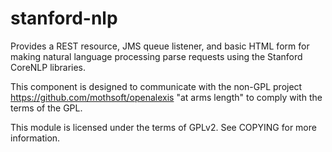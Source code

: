 stanford-nlp
============

Provides a REST resource, JMS queue listener,         and basic HTML form for making natural language processing         parse requests using the Stanford CoreNLP libraries.

This component is designed to communicate with the non-GPL project https://github.com/mothsoft/openalexis "at arms length" to comply with the terms of the GPL.

This module is licensed under the terms of GPLv2.  See COPYING for more information.